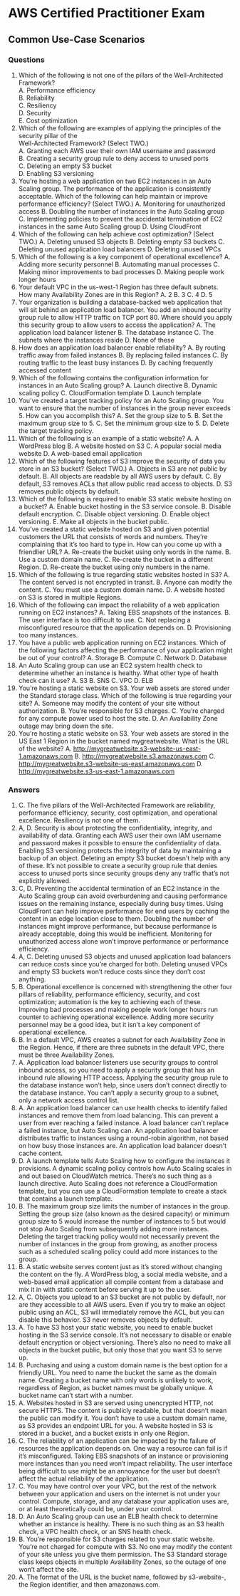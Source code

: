# AWS Certified Practitioner Exam

## Common Use-Case Scenarios

### Questions
1. Which of the following is not one of the pillars of the Well-Architected Framework?   
   A. Performance efficiency  
   B. Reliability  
   C. Resiliency  
   D. Security  
   E. Cost optimization  
2. Which of the following are examples of applying the principles of the security pillar of the  
   Well-Architected Framework? (Select TWO.)  
   A. Granting each AWS user their own IAM username and password  
   B. Creating a security group rule to deny access to unused ports  
   C. Deleting an empty S3 bucket  
   D. Enabling S3 versioning  
3. You’re hosting a web application on two EC2 instances in an Auto Scaling group. The
   performance of the application is consistently acceptable. Which of the following can help
   maintain or improve performance efficiency? (Select TWO.)
   A. Monitoring for unauthorized access
   B. Doubling the number of instances in the Auto Scaling group
   C. Implementing policies to prevent the accidental termination of EC2 instances in the
   same Auto Scaling group
   D. Using CloudFront
4. Which of the following can help achieve cost optimization? (Select TWO.)
   A. Deleting unused S3 objects
   B. Deleting empty S3 buckets
   C. Deleting unused application load balancers
   D. Deleting unused VPCs
5. Which of the following is a key component of operational excellence?
   A. Adding more security personnel
   B. Automating manual processes
   C. Making minor improvements to bad processes
   D. Making people work longer hours
6. Your default VPC in the us-west-1 Region has three default subnets. How many Availability
   Zones are in this Region?
   A. 2
   B. 3
   C. 4
   D. 5
7. Your organization is building a database-backed web application that will sit behind an
   application load balancer. You add an inbound security group rule to allow HTTP traffic
   on TCP port 80. Where should you apply this security group to allow users to access the
   application?
   A. The application load balancer listener
   B. The database instance
   C. The subnets where the instances reside
   D. None of these
8. How does an application load balancer enable reliability?
   A. By routing traffic away from failed instances
   B. By replacing failed instances
   C. By routing traffic to the least busy instances
   D. By caching frequently accessed content
9. Which of the following contains the configuration information for instances in an Auto
   Scaling group?
   A. Launch directive
   B. Dynamic scaling policy
   C. CloudFormation template
   D. Launch template
10. You’ve created a target tracking policy for an Auto Scaling group. You want to ensure that
    the number of instances in the group never exceeds 5. How can you accomplish this?
    A. Set the group size to 5.
    B. Set the maximum group size to 5.
    C. Set the minimum group size to 5.
    D. Delete the target tracking policy.
11. Which of the following is an example of a static website?
    A. A WordPress blog
    B. A website hosted on S3
    C. A popular social media website
    D. A web-based email application
12. Which of the following features of S3 improve the security of data you store in an S3
    bucket? (Select TWO.)
    A. Objects in S3 are not public by default.
    B. All objects are readable by all AWS users by default.
    C. By default, S3 removes ACLs that allow public read access to objects.
    D. S3 removes public objects by default.
13. Which of the following is required to enable S3 static website hosting on a bucket?
    A. Enable bucket hosting in the S3 service console.
    B. Disable default encryption.
    C. Disable object versioning.
    D. Enable object versioning.
    E. Make all objects in the bucket public.
14. You’ve created a static website hosted on S3 and given potential customers the URL that
    consists of words and numbers. They’re complaining that it’s too hard to type in. How can
    you come up with a friendlier URL?
    A. Re-create the bucket using only words in the name.
    B. Use a custom domain name.
    C. Re-create the bucket in a different Region.
    D. Re-create the bucket using only numbers in the name.
15. Which of the following is true regarding static websites hosted in S3?
    A. The content served is not encrypted in transit.
    B. Anyone can modify the content.
    C. You must use a custom domain name.
    D. A website hosted on S3 is stored in multiple Regions.
16. Which of the following can impact the reliability of a web application running on EC2
    instances?
    A. Taking EBS snapshots of the instances.
    B. The user interface is too difficult to use.
    C. Not replacing a misconfigured resource that the application depends on.
    D. Provisioning too many instances.
17. You have a public web application running on EC2 instances. Which of the following factors
    affecting the performance of your application might be out of your control?
    A. Storage
    B. Compute
    C. Network
    D. Database
18. An Auto Scaling group can use an EC2 system health check to determine whether an
    instance is healthy. What other type of health check can it use?
    A. S3
    B. SNS
    C. VPC
    D. ELB
19. You’re hosting a static website on S3. Your web assets are stored under the Standard storage
    class. Which of the following is true regarding your site?
    A. Someone may modify the content of your site without authorization.
    B. You’re responsible for S3 charges.
    C. You’re charged for any compute power used to host the site.
    D. An Availability Zone outage may bring down the site.
20. You’re hosting a static website on S3. Your web assets are stored in the US East 1 Region in
    the bucket named mygreatwebsite. What is the URL of the website?
    A. http://mygreatwebsite.s3-website-us-east-1.amazonaws.com
    B. http://mygreatwebsite.s3.amazonaws.com
    C. http://mygreatwebsite.s3-website-us-east.amazonaws.com
    D. http://mygreatwebsite.s3-us-east-1.amazonaws.com
### Answers

1. C. The five pillars of the Well-Architected Framework are reliability, performance efficiency,
   security, cost optimization, and operational excellence. Resiliency is not one of them.
2. A, D. Security is about protecting the confidentiality, integrity, and availability of data.
   Granting each AWS user their own IAM username and password makes it possible to
   ensure the confidentiality of data. Enabling S3 versioning protects the integrity of data by
   maintaining a backup of an object. Deleting an empty S3 bucket doesn’t help with any of
   these. It’s not possible to create a security group rule that denies access to unused ports
   since security groups deny any traffic that’s not explicitly allowed.
3. C, D. Preventing the accidental termination of an EC2 instance in the Auto Scaling group
   can avoid overburdening and causing performance issues on the remaining instance, especially
   during busy times. Using CloudFront can help improve performance for end users by
   caching the content in an edge location close to them. Doubling the number of instances
   might improve performance, but because performance is already acceptable, doing this
   would be inefficient. Monitoring for unauthorized access alone won’t improve performance
   or performance efficiency.
4. A, C. Deleting unused S3 objects and unused application load balancers can reduce costs
   since you’re charged for both. Deleting unused VPCs and empty S3 buckets won’t reduce
   costs since they don’t cost anything.
5. B. Operational excellence is concerned with strengthening the other four pillars of
   reliability, performance efficiency, security, and cost optimization; automation is the key to
   achieving each of these. Improving bad processes and making people work longer hours run
   counter to achieving operational excellence. Adding more security personnel may be a good
   idea, but it isn’t a key component of operational excellence.
6. B. In a default VPC, AWS creates a subnet for each Availability Zone in the Region. Hence,
   if there are three subnets in the default VPC, there must be three Availability Zones.
7. A. Application load balancer listeners use security groups to control inbound access, so you
   need to apply a security group that has an inbound rule allowing HTTP access. Applying
   the security group rule to the database instance won’t help, since users don’t connect
   directly to the database instance. You can’t apply a security group to a subnet, only a
   network access control list.
8. A. An application load balancer can use health checks to identify failed instances and
   remove them from load balancing. This can prevent a user from ever reaching a failed
   instance. A load balancer can’t replace a failed instance, but Auto Scaling can. An
   application load balancer distributes traffic to instances using a round-robin algorithm, not
   based on how busy those instances are. An application load balancer doesn’t cache content.
9. D. A launch template tells Auto Scaling how to configure the instances it provisions. A
   dynamic scaling policy controls how Auto Scaling scales in and out based on CloudWatch
   metrics. There’s no such thing as a launch directive. Auto Scaling does not reference a
   CloudFormation template, but you can use a CloudFormation template to create a stack
   that contains a launch template.
10. B. The maximum group size limits the number of instances in the group. Setting the group
    size (also known as the desired capacity) or minimum group size to 5 would increase the
    number of instances to 5 but would not stop Auto Scaling from subsequently adding more
    instances. Deleting the target tracking policy would not necessarily prevent the number of
    instances in the group from growing, as another process such as a scheduled scaling policy
    could add more instances to the group.
11. B. A static website serves content just as it’s stored without changing the content on the fly.
    A WordPress blog, a social media website, and a web-based email application all compile
    content from a database and mix it in with static content before serving it up to the user.
12. A, C. Objects you upload to an S3 bucket are not public by default, nor are they
    accessible to all AWS users. Even if you try to make an object public using an ACL, S3 will
    immediately remove the ACL, but you can disable this behavior. S3 never removes objects
    by default.
13. A. To have S3 host your static website, you need to enable bucket hosting in the S3 service
    console. It’s not necessary to disable or enable default encryption or object versioning.
    There’s also no need to make all objects in the bucket public, but only those that you want
    S3 to serve up.
14. B. Purchasing and using a custom domain name is the best option for a friendly URL. You
    need to name the bucket the same as the domain name. Creating a bucket name with only
    words is unlikely to work, regardless of Region, as bucket names must be globally unique.
    A bucket name can’t start with a number.
15. A. Websites hosted in S3 are served using unencrypted HTTP, not secure HTTPS. The
    content is publicly readable, but that doesn’t mean the public can modify it. You don’t have
    to use a custom domain name, as S3 provides an endpoint URL for you. A website hosted in
    S3 is stored in a bucket, and a bucket exists in only one Region.
16. C. The reliability of an application can be impacted by the failure of resources the
    application depends on. One way a resource can fail is if it’s misconfigured. Taking EBS
    snapshots of an instance or provisioning more instances than you need won’t impact
    reliability. The user interface being difficult to use might be an annoyance for the user but
    doesn’t affect the actual reliability of the application.
17. C. You may have control over your VPC, but the rest of the network between your
    application and users on the internet is not under your control. Compute, storage, and any
    database your application uses are, or at least theoretically could be, under your control.
18. D. An Auto Scaling group can use an ELB health check to determine whether an instance is
    healthy. There is no such thing as an S3 health check, a VPC health check, or an SNS health
    check.
19. B. You’re responsible for S3 charges related to your static website. You’re not charged
    for compute with S3. No one may modify the content of your site unless you give them
    permission. The S3 Standard storage class keeps objects in multiple Availability Zones, so
    the outage of one won’t affect the site.
20. A. The format of the URL is the bucket name, followed by s3-website-, the Region
    identifier, and then amazonaws.com.